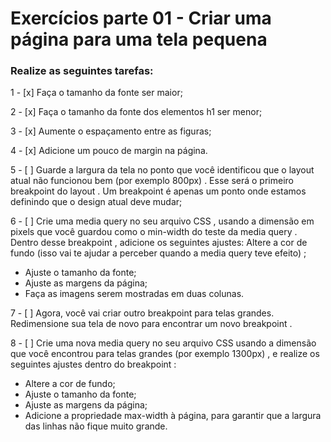 # Exercícios parte 01 - Criar uma página para uma tela pequena

### Realize as seguintes tarefas:

1 - [x] Faça o tamanho da fonte ser maior;

2 - [x] Faça o tamanho da fonte dos elementos h1 ser menor;

3 - [x] Aumente o espaçamento entre as figuras;

4 - [x] Adicione um pouco de margin na página.

5 - [ ] Guarde a largura da tela no ponto que você identificou que o layout atual não funcionou bem (por 
exemplo 800px) . Esse será o primeiro breakpoint do layout . Um breakpoint é apenas um ponto onde estamos 
definindo que o design atual deve mudar;

6 - [ ] Crie uma media query no seu arquivo CSS , usando a dimensão em pixels que você guardou como o 
min-width do teste da media query . Dentro desse breakpoint , adicione os seguintes ajustes:
Altere a cor de fundo (isso vai te ajudar a perceber quando a media query teve efeito) ;

   - Ajuste o tamanho da fonte;
   - Ajuste as margens da página;
   - Faça as imagens serem mostradas em duas colunas.

7 - [ ] Agora, você vai criar outro breakpoint para telas grandes. Redimensione sua tela de novo para 
encontrar um novo breakpoint .

8 - [ ] Crie uma nova media query no seu arquivo CSS usando a dimensão que você encontrou para telas 
grandes (por exemplo 1300px) , e realize os seguintes ajustes dentro do breakpoint :

   - Altere a cor de fundo;
   - Ajuste o tamanho da fonte;
   - Ajuste as margens da página;
   - Adicione a propriedade max-width à página, para garantir que a largura das linhas não fique muito 
  grande.
